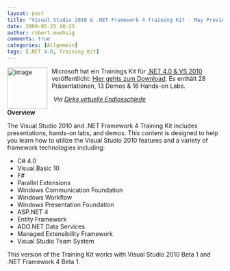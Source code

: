 ```yaml
---
layout: post
title: "Visual Studio 2010 & .NET Framework 4 Training Kit - May Preview"
date: 2009-05-25 10:23
author: robert.muehsig
comments: true
categories: [Allgemein]
tags: [.NET 4.0, Training Kit]
---
```

<p><a href="{{BASE_PATH}}/assets/wp-images/image747.png"><img style="border-right-width: 0px; margin: 0px 10px 0px 0px; display: inline; border-top-width: 0px; border-bottom-width: 0px; border-left-width: 0px" title="image" border="0" alt="image" align="left" src="{{BASE_PATH}}/assets/wp-images/image-thumb725.png" width="94" height="96" /></a>Microsoft hat ein Trainings Kit für <a href="http://www.microsoft.com/downloads/details.aspx?FamilyId=922B4655-93D0-4476-BDA4-94CF5F8D4814&amp;displaylang=en">.NET 4.0 &amp; VS 2010</a> veröffentlicht: <a href="http://www.microsoft.com/downloads/details.aspx?FamilyID=752CB725-969B-4732-A383-ED5740F02E93&amp;displaylang=en">Hier gehts zum Download</a>. Es enthält 28 Präsentationen, 13 Demos &amp; 16 Hands-on Labs.</p>  <p>&#160;<em>Via </em><a href="http://blogs.msdn.com/dirkpr/default.aspx"><em>Dirks virtuelle Endlosschleife</em></a></p> 
<!--more-->
  <p></p>  <p><strong>Overview</strong><a name="Description"></a></p>  <p>The Visual Studio 2010 and .NET Framework 4 Training Kit includes presentations, hands-on labs, and demos. This content is designed to help you learn how to utilize the Visual Studio 2010 features and a variety of framework technologies including: </p>  <ul>   <li>C# 4.0 </li>    <li>Visual Basic 10 </li>    <li>F# </li>    <li>Parallel Extensions </li>    <li>Windows Communication Foundation </li>    <li>Windows Workflow </li>    <li>Windows Presentation Foundation </li>    <li>ASP.NET 4 </li>    <li>Entity Framework </li>    <li>ADO.NET Data Services </li>    <li>Managed Extensibility Framework </li>    <li>Visual Studio Team System </li> </ul> This version of the Training Kit works with Visual Studio 2010 Beta 1 and .NET Framework 4 Beta 1.   
